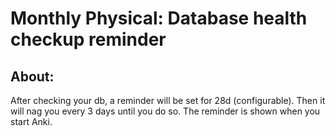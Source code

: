 # Monthly Physical: Database health checkup reminder


## About:
After checking your db, a reminder will be set for 28d (configurable). Then it will nag you every 3 days until you do so. The reminder is shown when you start Anki.
